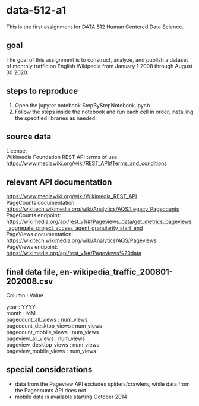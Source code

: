 # data-512-a1
This is the first assignment for DATA 512 Human Centered Data Science. 

## goal
The goal of this assignment is to construct, analyze, and publish a dataset of monthly traffic on English Wikipedia from January 1 2008 through August 30 2020.

## steps to reproduce 
1. Open the jupyter notebook StepByStepNotebook.ipynb
2. Follow the steps inside the notebook and run each cell in order, installing the specified libraries as needed. 

## source data
License:  
Wikimedia Foundation REST API terms of use: https://www.mediawiki.org/wiki/REST_API#Terms_and_conditions 

## relevant API documentation
https://www.mediawiki.org/wiki/Wikimedia_REST_API  
PageCounts documentation: https://wikitech.wikimedia.org/wiki/Analytics/AQS/Legacy_Pagecounts  
PageCounts endpoint: https://wikimedia.org/api/rest_v1/#/Pageviews_data/get_metrics_pageviews_aggregate_project_access_agent_granularity_start_end  
PageViews documentation: https://wikitech.wikimedia.org/wiki/Analytics/AQS/Pageviews  
PageViews endpoint: https://wikimedia.org/api/rest_v1/#/Pageviews%20data

## final data file, en-wikipedia_traffic_200801-202008.csv
Column : Value  
  
year : YYYY  
month : MM  
pagecount_all_views : num_views  
pagecount_desktop_views : num_views  
pagecount_mobile_views : num_views  
pageview_all_views : num_views  
pageview_desktop_views : num_views  
pageview_mobile_views : num_views  

## special considerations
- data from the Pageview API excludes spiders/crawlers, while data from the Pagecounts API does not
- mobile data is available starting October 2014